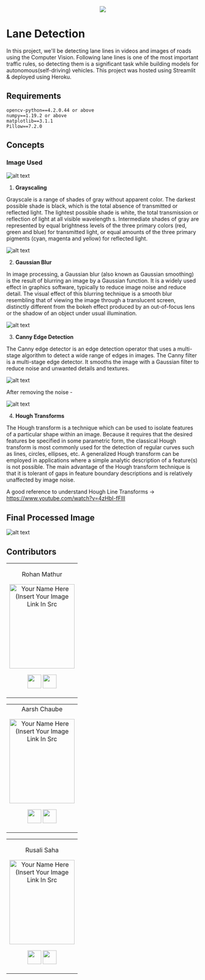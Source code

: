 <p align="center">
<a href="https://dscommunity.in">
	<img src="https://github.com/Data-Science-Community-SRM/template/blob/master/Header.png?raw=true" />
</a>

# Lane Detection
In this project, we'll be detecting lane lines in videos and images of roads using the Computer Vision. Following lane lines is one of the most important traffic rules, so detecting them is a significant task while building models for autonomous(self-driving) vehicles. This project was hosted using Streamlit & deployed using Heroku.

## Requirements
```
opencv-python==4.2.0.44 or above
numpy==1.19.2 or above
matplotlib==3.1.1
Pillow==7.2.0
```
## Concepts

### Image Used
![alt text](https://github.com/Data-Science-Community-SRM/Lane-detection-for-traffic-optimization/blob/master/Images/test_image.jpg)

1. **Grayscaling**

Grayscale is a range of shades of gray without apparent color. The darkest possible shade is black, which is the total absence of transmitted or reflected light. The lightest possible shade is white, the total transmission or reflection of light at all visible wavelength s. Intermediate shades of gray are represented by equal brightness levels of the three primary colors (red, green and blue) for transmitted light, or equal amounts of the three primary pigments (cyan, magenta and yellow) for reflected light.

![alt text](https://github.com/Data-Science-Community-SRM/Lane-detection-for-traffic-optimization/blob/master/Images/Grayscaling.jpeg)


2. **Gaussian Blur**

In image processing, a Gaussian blur (also known as Gaussian smoothing) is the result of blurring an image by a Gaussian function. It is a widely used effect in graphics software, typically to reduce image noise and reduce detail. The visual effect of this blurring technique is a smooth blur resembling that of viewing the image through a translucent screen, distinctly different from the bokeh effect produced by an out-of-focus lens or the shadow of an object under usual illumination.

![alt text](https://github.com/Data-Science-Community-SRM/Lane-detection-for-traffic-optimization/blob/master/Images/GaussianBlur.jpeg)

3. **Canny Edge Detection**

The Canny edge detector is an edge detection operator that uses a multi-stage algorithm to detect a wide range of edges in images. The Canny filter is a multi-stage edge detector. It smooths the image with a Gaussian filter to reduce noise and unwanted details and textures.


![alt text](https://github.com/Data-Science-Community-SRM/Lane-detection-for-traffic-optimization/blob/master/Images/CannyEdgeDetection.jpeg)

After removing the noise -

![alt text](https://github.com/Data-Science-Community-SRM/Lane-detection-for-traffic-optimization/blob/master/Images/FilteredCannyImage.jpeg)

4. **Hough Transforms**

The Hough transform is a technique which can be used to isolate features of a particular shape within an image. Because it requires that the desired features be specified in some parametric form, the classical Hough transform is most commonly used for the detection of regular curves such as lines, circles, ellipses, etc. 
A generalized Hough transform can be employed in applications where a simple analytic description of a feature(s) is not possible. The main advantage of the Hough transform technique is that it is tolerant of gaps in feature boundary descriptions and is relatively unaffected by image noise.

A good reference to understand Hough Line Transforms -> https://www.youtube.com/watch?v=4zHbI-fFIlI



## Final Processed Image

![alt text](https://github.com/Data-Science-Community-SRM/Lane-detection-for-traffic-optimization/blob/master/Images/FinalProcessedImage.jpeg)

## Contributors

<table>
<tr align="center">
<td>

Rohan Mathur

<p align="center">
<img src = "https://github.com/Data-Science-Community-SRM/Lane-detection-for-traffic-optimization/blob/master/Contributors/Rohan.jpeg" width="170" height="220" alt="Your Name Here (Insert Your Image Link In Src">
</p>
<p align="center">
<a href = "https://github.com/RohanMathur17"><img src = "http://www.iconninja.com/files/241/825/211/round-collaboration-social-github-code-circle-network-icon.svg" width="36" height = "36"/></a>
<a href = "https://www.linkedin.com/in/rohanmathur17/">
<img src = "http://www.iconninja.com/files/863/607/751/network-linkedin-social-connection-circular-circle-media-icon.svg" width="36" height="36"/>
</a>
</p>
</td>

<table>
<tr align="center">
<td>
Aarsh Chaube
<p align="center">
<img src = "https://github.com/Data-Science-Community-SRM/Lane-detection-for-traffic-optimization/blob/master/Contributors/Aarsh.jpeg" width="170" height="220" alt="Your Name Here (Insert Your Image Link In Src">
</p>
<p align="center">
<a href = "https://github.com/Aarsh2001"><img src = "http://www.iconninja.com/files/241/825/211/round-collaboration-social-github-code-circle-network-icon.svg" width="36" height = "36"/></a>
<a href = "https://www.linkedin.com/in/aarsh-chaube-568b901b2/">
<img src = "http://www.iconninja.com/files/863/607/751/network-linkedin-social-connection-circular-circle-media-icon.svg" width="36" height="36"/>
</a>
</p>
</td>


<table>
<tr align="center">
<td>

Rusali Saha

<p align="center">
<img src = "https://github.com/Data-Science-Community-SRM/Lane-Detection-for-Traffic-Optimization/blob/master/Contributors/Rusali.png" width="170" height="220" alt="Your Name Here (Insert Your Image Link In Src">
</p>
<p align="center">
<a href = "https://github.com/Rusali28"><img src = "http://www.iconninja.com/files/241/825/211/round-collaboration-social-github-code-circle-network-icon.svg" width="36" height = "36"/></a>
<a href = "https://www.linkedin.com/in/rusali-saha-0409921a3/">
<img src = "http://www.iconninja.com/files/863/607/751/network-linkedin-social-connection-circular-circle-media-icon.svg" width="36" height="36"/>
</a>
</p>
</td>


